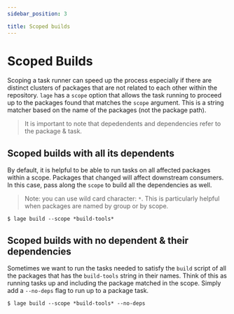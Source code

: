 ```yaml
---
sidebar_position: 3

title: Scoped builds
---
```


# Scoped Builds

Scoping a task runner can speed up the process especially if there are distinct clusters of packages that are not related to each other within the repository. `lage` has a `scope` option that allows the task running to proceed up to the packages found that matches the `scope` argument. This is a string matcher based on the name of the packages (not the package path).

> It is important to note that depedendents and dependencies refer to the package & task.

## Scoped builds with all its dependents

By default, it is helpful to be able to run tasks on all affected packages within a scope. Packages that changed will affect downstream consumers. In this case, pass along the `scope` to build all the dependencies as well.

> Note: you can use wild card character: `*`. This is particularly helpful when packages are named by group or by scope.

```
$ lage build --scope *build-tools*
```

## Scoped builds with no dependent & their dependencies

Sometimes we want to run the tasks needed to satisfy the `build` script of all the packages that has the `build-tools` string in their names. Think of this as running tasks up and including the package matched in the scope. Simply add a `--no-deps` flag to run up to a package task.

```
$ lage build --scope *build-tools* --no-deps
```

